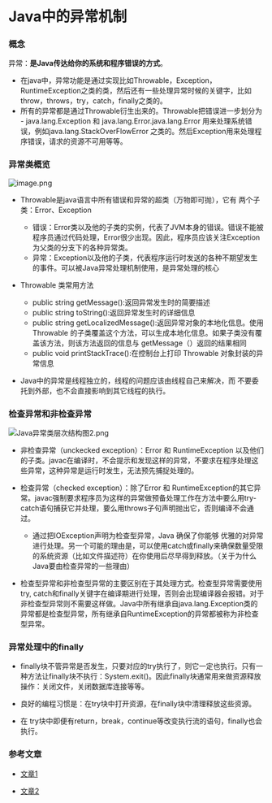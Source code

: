 # Java中的异常机制

### 概念
异常：**是Java传达给你的系统和程序错误的方式**。

- 在java中，异常功能是通过实现比如Throwable，Exception，RuntimeException之类的类，然后还有一些处理异常时候的关键字，比如throw，throws，try，catch，finally之类的。 
- 所有的异常都是通过Throwable衍生出来的。Throwable把错误进一步划分为 - java.lang.Exception 和 java.lang.Error.java.lang.Error 用来处理系统错误，例如java.lang.StackOverFlowError 之类的。然后Exception用来处理程序错误，请求的资源不可用等等。

### 异常类概览
![image.png](http://codezhou.com/upload/2021/03/image-a25c01411c8e46a1b4ce4f22c9096440.png)

- Throwable是java语言中所有错误和异常的超类（万物即可抛），它有
两个子类：Error、Exception
  - 错误：Error类以及他的子类的实例，代表了JVM本身的错误。错误不能被程序员通过代码处理，Error很少出现。因此，程序员应该关注Exception为父类的分支下的各种异常类。
  - 异常：Exception以及他的子类，代表程序运行时发送的各种不期望发生的事件。可以被Java异常处理机制使用，是异常处理的核心

- Throwable 类常用方法
  - public string getMessage():返回异常发生时的简要描述
  - public string toString():返回异常发生时的详细信息
  - public string getLocalizedMessage():返回异常对象的本地化信息。使用 Throwable 的子类覆盖这个方法，可以生成本地化信息。如果子类没有覆盖该方法，则该方法返回的信息与 getMessage（）返回的结果相同
  - public void printStackTrace():在控制台上打印 Throwable 对象封装的异常信息

- Java中的异常是线程独立的，线程的问题应该由线程自己来解决，而
不要委托到外部，也不会直接影响到其它线程的执行。


### 检查异常和非检查异常

![Java异常类层次结构图2.png](http://codezhou.com/upload/2021/03/Java%E5%BC%82%E5%B8%B8%E7%B1%BB%E5%B1%82%E6%AC%A1%E7%BB%93%E6%9E%84%E5%9B%BE2-b7d98defc4c64e59a99c2cbbcafc855c.png)

- 非检查异常（unckecked exception）：Error 和 RuntimeException 以及他们的子类。javac在编译时，不会提示和发现这样的异常，不要求在程序处理这些异常，这种异常是运行时发生，无法预先捕捉处理的。

- 检查异常（checked exception）：除了Error 和 RuntimeException的其它异常。javac强制要求程序员为这样的异常做预备处理工作在方法中要么用try-catch语句捕获它并处理，要么用throws子句声明抛出它，否则编译不会通过。
  - 通过把IOException声明为检查型异常，Java 确保了你能够
优雅的对异常进行处理。另一个可能的理由是，可以使用catch或finally来确保数量受限的系统资源（比如文件描述符）在你使用后尽早得到释放。（关于为什么Java要由检查异常的一些理由）

- 检查型异常和非检查型异常的主要区别在于其处理方式。检查型异常需要使用try, catch和finally关键字在编译期进行处理，否则会出现编译器会报错。对于非检查型异常则不需要这样做。Java中所有继承自java.lang.Exception类的异常都是检查型异常，所有继承自RuntimeException的异常都被称为非检查型异常。

 

### 异常处理中的finally
- finally块不管异常是否发生，只要对应的try执行了，则它一定也执行。只有一种方法让finally块不执行：System.exit()。因此finally块通常用来做资源释放操作：关闭文件，关闭数据库连接等等。

- 良好的编程习惯是：在try块中打开资源，在finally块中清理释放这些资源。

- 在 try块中即便有return，break，continue等改变执行流的语句，finally也会执行。


### 参考文章
- [文章1](https://snailclimb.gitee.io/javaguide/#/docs/java/basis/Java%E5%9F%BA%E7%A1%80%E7%9F%A5%E8%AF%86?id=_32-%e5%bc%82%e5%b8%b8)

- [文章2](https://github.com/h2pl/Java-Tutorial/blob/master/docs/java/basic/10%E3%80%81Java%E5%BC%82%E5%B8%B8.md)